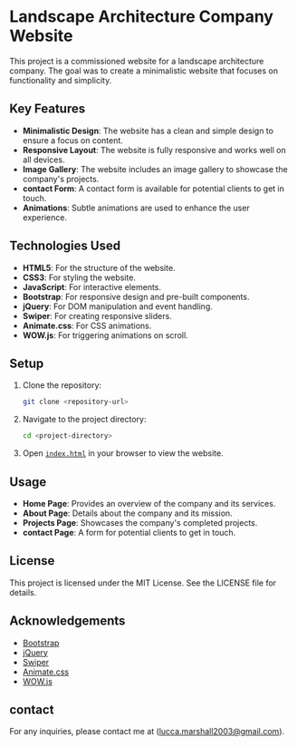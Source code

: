 # Landscape Architecture Company Website

This project is a commissioned website for a landscape architecture company. The goal was to create a minimalistic website that focuses on functionality and simplicity.

## Key Features

- **Minimalistic Design**: The website has a clean and simple design to ensure a focus on content.
- **Responsive Layout**: The website is fully responsive and works well on all devices.
- **Image Gallery**: The website includes an image gallery to showcase the company's projects.
- **contact Form**: A contact form is available for potential clients to get in touch.
- **Animations**: Subtle animations are used to enhance the user experience.

## Technologies Used

- **HTML5**: For the structure of the website.
- **CSS3**: For styling the website.
- **JavaScript**: For interactive elements.
- **Bootstrap**: For responsive design and pre-built components.
- **jQuery**: For DOM manipulation and event handling.
- **Swiper**: For creating responsive sliders.
- **Animate.css**: For CSS animations.
- **WOW.js**: For triggering animations on scroll.

## Setup

1. Clone the repository:
    ```sh
    git clone <repository-url>
    ```

2. Navigate to the project directory:
    ```sh
    cd <project-directory>
    ```

3. Open [`index.html`](command:_github.copilot.openSymbolFromReferences?%5B%22index.html%22%2C%5B%7B%22uri%22%3A%7B%22%24mid%22%3A1%2C%22fsPath%22%3A%22c%3A%5C%5CUsers%5C%5Clucca%5C%5CDocuments%5C%5CGitHub%5C%5CCape-Garden%5C%5CArizona%5C%5Cvendor%5C%5Cbootstrap%5C%5Cjs%5C%5Cbootstrap.min.js%22%2C%22_sep%22%3A1%2C%22external%22%3A%22file%3A%2F%2F%2Fc%253A%2FUsers%2Flucca%2FDocuments%2FGitHub%2FCape-Garden%2FArizona%2Fvendor%2Fbootstrap%2Fjs%2Fbootstrap.min.js%22%2C%22path%22%3A%22%2Fc%3A%2FUsers%2Flucca%2FDocuments%2FGitHub%2FCape-Garden%2FArizona%2Fvendor%2Fbootstrap%2Fjs%2Fbootstrap.min.js%22%2C%22scheme%22%3A%22file%22%7D%2C%22pos%22%3A%7B%22line%22%3A5%2C%22character%22%3A12002%7D%7D%2C%7B%22uri%22%3A%7B%22%24mid%22%3A1%2C%22fsPath%22%3A%22c%3A%5C%5CUsers%5C%5Clucca%5C%5CDocuments%5C%5CGitHub%5C%5CCape-Garden%5C%5CArizona%5C%5Cvendor%5C%5Cjquery.min.js%22%2C%22_sep%22%3A1%2C%22external%22%3A%22file%3A%2F%2F%2Fc%253A%2FUsers%2Flucca%2FDocuments%2FGitHub%2FCape-Garden%2FArizona%2Fvendor%2Fjquery.min.js%22%2C%22path%22%3A%22%2Fc%3A%2FUsers%2Flucca%2FDocuments%2FGitHub%2FCape-Garden%2FArizona%2Fvendor%2Fjquery.min.js%22%2C%22scheme%22%3A%22file%22%7D%2C%22pos%22%3A%7B%22line%22%3A3%2C%22character%22%3A8997%7D%7D%2C%7B%22uri%22%3A%7B%22%24mid%22%3A1%2C%22fsPath%22%3A%22c%3A%5C%5CUsers%5C%5Clucca%5C%5CDocuments%5C%5CGitHub%5C%5CCape-Garden%5C%5CArizona%5C%5Cvendor%5C%5Cswiper%5C%5Cjs%5C%5Cswiper.min.js%22%2C%22_sep%22%3A1%2C%22external%22%3A%22file%3A%2F%2F%2Fc%253A%2FUsers%2Flucca%2FDocuments%2FGitHub%2FCape-Garden%2FArizona%2Fvendor%2Fswiper%2Fjs%2Fswiper.min.js%22%2C%22path%22%3A%22%2Fc%3A%2FUsers%2Flucca%2FDocuments%2FGitHub%2FCape-Garden%2FArizona%2Fvendor%2Fswiper%2Fjs%2Fswiper.min.js%22%2C%22scheme%22%3A%22file%22%7D%2C%22pos%22%3A%7B%22line%22%3A12%2C%22character%22%3A7930%7D%7D%5D%5D "Go to definition") in your browser to view the website.

## Usage

- **Home Page**: Provides an overview of the company and its services.
- **About Page**: Details about the company and its mission.
- **Projects Page**: Showcases the company's completed projects.
- **contact Page**: A form for potential clients to get in touch.

## License

This project is licensed under the MIT License. See the LICENSE file for details.

## Acknowledgements

- [Bootstrap](https://getbootstrap.com/)
- [jQuery](https://jquery.com/)
- [Swiper](https://swiperjs.com/)
- [Animate.css](https://animate.style/)
- [WOW.js](https://wowjs.uk/)

## contact

For any inquiries, please contact me at (lucca.marshall2003@gmail.com).

